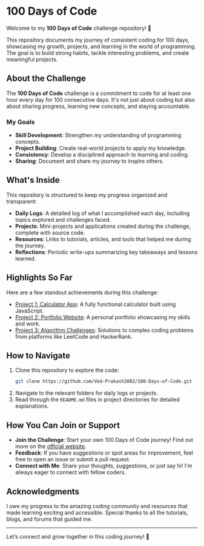 # 100 Days of Code 

Welcome to my **100 Days of Code** challenge repository! 🚀

This repository documents my journey of consistent coding for 100 days, showcasing my growth, projects, and learning in the world of programming. The goal is to build strong habits, tackle interesting problems, and create meaningful projects. 

## About the Challenge

The **100 Days of Code** challenge is a commitment to code for at least one hour every day for 100 consecutive days. It's not just about coding but also about sharing progress, learning new concepts, and staying accountable.

### My Goals
- **Skill Development**: Strengthen my understanding of programming concepts.
- **Project Building**: Create real-world projects to apply my knowledge.
- **Consistency**: Develop a disciplined approach to learning and coding.
- **Sharing**: Document and share my journey to inspire others.

## What's Inside

This repository is structured to keep my progress organized and transparent:

- **Daily Logs**: A detailed log of what I accomplished each day, including topics explored and challenges faced.
- **Projects**: Mini-projects and applications created during the challenge, complete with source code.
- **Resources**: Links to tutorials, articles, and tools that helped me during the journey.
- **Reflections**: Periodic write-ups summarizing key takeaways and lessons learned.

## Highlights So Far

Here are a few standout achievements during this challenge:
- [Project 1: Calculator App](#): A fully functional calculator built using JavaScript.
- [Project 2: Portfolio Website](#): A personal portfolio showcasing my skills and work.
- [Project 3: Algorithm Challenges](#): Solutions to complex coding problems from platforms like LeetCode and HackerRank.

## How to Navigate

1. Clone this repository to explore the code:
   ```bash
   git clone https://github.com/Ved-Prakash2002/100-Days-of-Code.git
   ```
2. Navigate to the relevant folders for daily logs or projects.
3. Read through the `README.md` files in project directories for detailed explanations.

## How You Can Join or Support

- **Join the Challenge**: Start your own 100 Days of Code journey! Find out more on the [official website](https://www.100daysofcode.com/).
- **Feedback**: If you have suggestions or spot areas for improvement, feel free to open an issue or submit a pull request.
- **Connect with Me**: Share your thoughts, suggestions, or just say hi! I'm always eager to connect with fellow coders.

## Acknowledgments

I owe my progress to the amazing coding community and resources that made learning exciting and accessible. Special thanks to all the tutorials, blogs, and forums that guided me.

---

Let’s connect and grow together in this coding journey! 🌟
